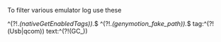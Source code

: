 To filter various emulator log use these

^(?!.*(nativeGetEnabledTags)).*$
^(?!.*(genymotion_fake_path)).*$ tag:^(?!(Usb|qcom)) text:^(?!(GC_))